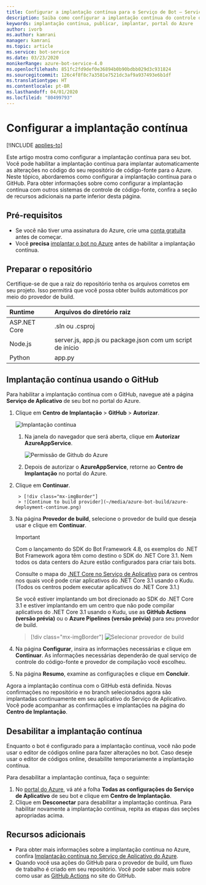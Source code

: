 ```yaml
---
title: Configurar a implantação contínua para o Serviço de Bot – Serviço de Bot
description: Saiba como configurar a implantação contínua do controle do código-fonte para um Serviço de Bot.
keywords: implantação contínua, publicar, implantar, portal do Azure
author: ivorb
ms.author: kamrani
manager: kamrani
ms.topic: article
ms.service: bot-service
ms.date: 03/23/2020
monikerRange: azure-bot-service-4.0
ms.openlocfilehash: 851fc2fd9def0e36894b0b90bdbb029d3c931824
ms.sourcegitcommit: 126c4f8f8c7a3581e7521dc3af9a937493e6b1df
ms.translationtype: HT
ms.contentlocale: pt-BR
ms.lasthandoff: 04/01/2020
ms.locfileid: "80499793"
---
```

# <a name="set-up-continuous-deployment"></a>Configurar a implantação contínua

[!INCLUDE [applies-to](./includes/applies-to.md)]

Este artigo mostra como configurar a implantação contínua para seu bot. Você pode habilitar a implantação contínua para implantar automaticamente as alterações no código do seu repositório de código-fonte para o Azure. Neste tópico, abordaremos como configurar a implantação contínua para o GitHub. Para obter informações sobre como configurar a implantação contínua com outros sistemas de controle de código-fonte, confira a seção de recursos adicionais na parte inferior desta página.

## <a name="prerequisites"></a>Pré-requisitos

- Se você não tiver uma assinatura do Azure, crie uma [conta gratuita](https://portal.azure.com) antes de começar.
- Você **precisa** [implantar o bot no Azure](bot-builder-deploy-az-cli.md) antes de habilitar a implantação contínua.

## <a name="prepare-your-repository"></a>Preparar o repositório

Certifique-se de que a raiz do repositório tenha os arquivos corretos em seu projeto. Isso permitirá que você possa obter builds automáticos por meio do provedor de build.

|Runtime | Arquivos do diretório raiz |
|:-------|:---------------------|
| ASP.NET Core | .sln ou .csproj |
| Node.js | server.js, app.js ou package.json com um script de início |
| Python | app.py |

## <a name="continuous-deployment-using-github"></a>Implantação contínua usando o GitHub

Para habilitar a implantação contínua com o GitHub, navegue até a página **Serviço de Aplicativo** de seu bot no portal do Azure.

1. Clique em **Centro de Implantação** > **GitHub** > **Autorizar**.

   ![Implantação contínua](~/media/azure-bot-build/azure-deployment.png)

   1. Na janela do navegador que será aberta, clique em **Autorizar AzureAppService**.

      ![Permissão de Github do Azure](~/media/azure-bot-build/azure-deployment-github.png)

   1. Depois de autorizar o **AzureAppService**, retorne ao **Centro de Implantação** no portal do Azure.

1. Clique em **Continuar**.

        > [!div class="mx-imgBorder"]
        > ![Continue to build provider](~/media/azure-bot-build/azure-deployment-continue.png)

1. Na página **Provedor de build**, selecione o provedor de build que deseja usar e clique em **Continuar**.

    > [!IMPORTANT]
    > Com o lançamento do SDK do Bot Framework 4.8, os exemplos do .NET Bot Framework agora têm como destino o SDK do .NET Core 3.1.
    > Nem todos os data centers do Azure estão configurados para criar tais bots.
    >
    > Consulte o mapa do [.NET Core no Serviço de Aplicativo](https://aspnetcoreon.azurewebsites.net/) para os centros nos quais você pode criar aplicativos do .NET Core 3.1 usando o Kudu. (Todos os centros podem executar aplicativos do .NET Core 3.1.)
    >
    > Se você estiver implantando um bot direcionado ao SDK do .NET Core 3.1 e estiver implantando em um centro que não pode compilar aplicativos do .NET Core 3.1 usando o Kudu, use as **GitHub Actions (versão prévia)** ou o **Azure Pipelines (versão prévia)** para seu provedor de build.

    > [!div class="mx-imgBorder"]
    > ![Selecionar provedor de build](~/media/azure-bot-build/azure-deployment-build-provider.png)

1. Na página **Configurar**, insira as informações necessárias e clique em **Continuar**. As informações necessárias dependerão de qual serviço de controle do código-fonte e provedor de compilação você escolheu.

1. Na página **Resumo**, examine as configurações e clique em **Concluir**.

Agora a implantação contínua com o GitHub está definida. Novas confirmações no repositório e no branch selecionados agora são implantadas continuamente em seu aplicativo do Serviço de Aplicativo. Você pode acompanhar as confirmações e implantações na página do **Centro de Implantação**.

## <a name="disable-continuous-deployment"></a>Desabilitar a implantação contínua

Enquanto o bot é configurado para a implantação contínua, você não pode usar o editor de códigos online para fazer alterações no bot. Caso deseje usar o editor de códigos online, desabilite temporariamente a implantação contínua.

Para desabilitar a implantação contínua, faça o seguinte:

1. No [portal do Azure](https://portal.azure.com), vá até a folha **Todas as configurações do Serviço de Aplicativo** de seu bot e clique em **Centro de Implantação**.
1. Clique em **Desconectar** para desabilitar a implantação contínua. Para habilitar novamente a implantação contínua, repita as etapas das seções apropriadas acima.

## <a name="additional-resources"></a>Recursos adicionais

- Para obter mais informações sobre a implantação contínua no Azure, confira [Implantação contínua no Serviço de Aplicativo do Azure](https://docs.microsoft.com/azure/app-service/deploy-continuous-deployment).
- Quando você usa ações do GitHub para o provedor de build, um fluxo de trabalho é criado em seu repositório. Você pode saber mais sobre como usar as [GitHub Actions](https://help.github.com/en/actions) no site do GitHub.
